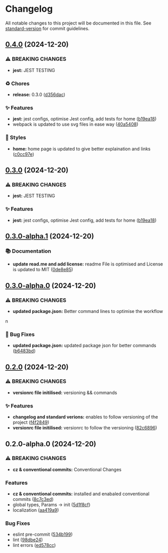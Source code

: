 # Changelog

All notable changes to this project will be documented in this file. See [standard-version](https://github.com/conventional-changelog/standard-version) for commit guidelines.

## [0.4.0](https://gitlab.com/momenti/nextjs-boilerplate-by-salah/compare/v0.3.0-alpha.1...v0.4.0) (2024-12-20)


### ⚠ BREAKING CHANGES

* **jest:** JEST TESTING

### ♻️ Chores

* **release:** 0.3.0 ([d356dac](https://gitlab.com/momenti/nextjs-boilerplate-by-salah/commit/d356dac4a460250615f70b9ceedfc07c57e1b5c9))


### ✨ Features

* **jest:** jest configs, optimise Jest config, add tests for home ([b19ea18](https://gitlab.com/momenti/nextjs-boilerplate-by-salah/commit/b19ea18de11f85b51b1fa43ac630336c3bd0e9e3))
* webpack is updated to use svg files in ease way ([40a5408](https://gitlab.com/momenti/nextjs-boilerplate-by-salah/commit/40a5408e1149511080811afe331a75572ebd33ca))


### 💎 Styles

* **home:** home page is updated to give better explaination and links ([c0cc97e](https://gitlab.com/momenti/nextjs-boilerplate-by-salah/commit/c0cc97ed26cdc218a131091de937c67a9932231f))

## [0.3.0](https://gitlab.com/momenti/nextjs-boilerplate-by-salah/compare/v0.3.0-alpha.1...v0.3.0) (2024-12-20)

### ⚠ BREAKING CHANGES

- **jest:** JEST TESTING

### ✨ Features

- **jest:** jest configs, optimise Jest config, add tests for home ([b19ea18](https://gitlab.com/momenti/nextjs-boilerplate-by-salah/commit/b19ea18de11f85b51b1fa43ac630336c3bd0e9e3))

## [0.3.0-alpha.1](https://gitlab.com/momenti/nextjs-boilerplate-by-salah/compare/v0.3.0-alpha.0...v0.3.0-alpha.1) (2024-12-20)

### 📚 Documentation

- **update read.me and add license:** readme File is optimised and License is updated to MIT ([0de8e85](https://gitlab.com/momenti/nextjs-boilerplate-by-salah/commit/0de8e85cb08ed745a7094d6a86b876d062c462ed))

## [0.3.0-alpha.0](https://gitlab.com/momenti/nextjs-boilerplate-by-salah/compare/v0.2.0...v0.3.0-alpha.0) (2024-12-20)

### ⚠ BREAKING CHANGES

- **updated package.json:** Better command lines to optimise the workflow

n

### 🐛 Bug Fixes

- **updated package.json:** updated package json for better commands ([b6483bd](https://gitlab.com/momenti/nextjs-boilerplate-by-salah/commit/b6483bd9ef1a2d1c38a496c2d58e7348df7189ae))

## [0.2.0](https://gitlab.com/momenti/nextjs-boilerplate-by-salah/compare/v0.2.0-alpha.0...v0.2.0) (2024-12-20)

### ⚠ BREAKING CHANGES

- **versionrc file initilised:** versioning && commands

### ✨ Features

- **changelog and standard verions:** enables to follow versioning of the project ([f4f2849](https://gitlab.com/momenti/nextjs-boilerplate-by-salah/commit/f4f2849164f42d3e2f15977e42eb633b37e834fc))
- **versionrc file initilised:** versionrc to follow the versioning ([82c6896](https://gitlab.com/momenti/nextjs-boilerplate-by-salah/commit/82c68962cf8b101a34a4df489b3e267f7bb3a720))

## 0.2.0-alpha.0 (2024-12-20)

### ⚠ BREAKING CHANGES

- **cz & conventional commits:** Conventional Changes

### Features

- **cz & conventional commits:** installed and enabaled conventional commits ([8c7c3ed](https://gitlab.com/momenti/nextjs-boilerplate-by-salah/commit/8c7c3edbcd511eeb7f6649ce2481d560417480a2))
- global types, Params -> init ([5d1f8cf](https://gitlab.com/momenti/nextjs-boilerplate-by-salah/commit/5d1f8cfec81f1e1c154bba591cb5b813bf66f670))
- localization ([aa419a9](https://gitlab.com/momenti/nextjs-boilerplate-by-salah/commit/aa419a97d81ebd2ffa2a83b839eecbc5d703ad1a))

### Bug Fixes

- eslint pre-commit ([534b199](https://gitlab.com/momenti/nextjs-boilerplate-by-salah/commit/534b19957e0b4e516c99cc078e1387df6a77aa3f))
- lint ([98dbe24](https://gitlab.com/momenti/nextjs-boilerplate-by-salah/commit/98dbe245bf70c091e189b0d6c8424abcdb28f431))
- lint errors ([ed578cc](https://gitlab.com/momenti/nextjs-boilerplate-by-salah/commit/ed578cc7989f14f5973f8c7fc19404d4ba61e372))
